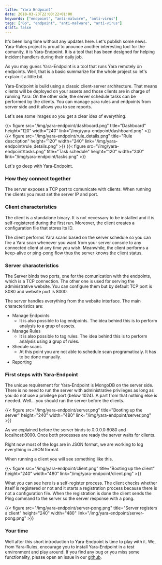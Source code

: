 ```yaml
---
title: "Yara Endpoint"
date: 2018-03-23T22:00:22+01:00
keywords: ["endpoint", "anti-malware", "anti-virus"]
tags: ["Go", "endpoint", "anti-malware", "anti-virus"]
draft: false
---
```


It's been long time without any updates here. Let's publish some news. Yara-Rules project is proud to anounce another interesting tool for the comunity, it is Yara-Endpoint. It is a tool that has been designed for helping incident handlers during their daily job.

As you may guess Yara-Endpoint is a tool that runs Yara remotely on endpoints. Well, that is a basic summarize for the whole project so let's explain it a little bit.

Yara-Endpoint is build using a classic client-server architecture. That means clients will be deployed on your assets and those clients are in charge of running Yara. On the other side, the server schedule tasks can be performed by the clients. You can manage yara rules and endpoints from server side and it allows you to see reports.


Let's see some images so you get a clear idea of everything.

{{< figure src="/img/yara-endpoint/dashboard.png" title="Dashboard" height="120" width="240" link="/img/yara-endpoint/dashboard.png" >}}
{{< figure src="/img/yara-endpoint/rule_details.png" title="Rule description" height="120" width="240" link="/img/yara-endpoint/rule_details.png" >}}
{{< figure src="/img/yara-endpoint/tasks.png" title="Task schedule" height="120" width="240" link="/img/yara-endpoint/tasks.png" >}}

Let's go deep with Yara-Endpoint.

### How they connect together
The server exposes a TCP port to comunicate with clients. When running the clients you must set the server IP and port.


### Client characteristics
The client is a standalone binary. It is not necessary to be installed and it is self-registered during the first run. Moreover, the client creates a configuration file that stores its ID.

The client performs Yara scans based on the server schedule so you can fire a Yara scan whenever you want from your server console to any connected client at any time you wish. Meanwhile, the client performs a keep-alive or ping-pong flow thus the server knows the client status.

### Server characteristics
The Server binds two ports, one for the comunication with the endpoints, which is a TCP connection. The other one is used for serving the administrative website. You can configure them but by default TCP port is 8080 and website port is 8000.

The server handles everything from the website interface. The main characteristics are:

- Manage Endpoints
  - It is also possible to tag endpoints. The idea behind this is to perform analysis to a grup of assets.
- Manage Rules
  - It is also possible to tag rules. The idea behind this is to perform analysis using a grup of rules.
- Shedule scans
  - At this point you are not able to schedule scan programaticaly. It has to be done manually.
- Reporting

### First steps with Yara-Endpoint
The unique requirement for Yara-Endpoint is MongoDB on the server side. There is no need to run the server with administrative privileges as long as you do not use a privilege port (below 1024). A part from that nothing else is needed. Well... you should run the server before the clients.

{{< figure src="/img/yara-endpoint/server.png" title="Booting up the server" height="240" width="480" link="/img/yara-endpoint/server.png" >}}

As we explained before the server binds to 0.0.0.0:8080 and localhost:8000. Once both processes are ready the server waits for clients.

Right now most of the logs are in JSON format, we are working to log everything in JSON format.

When running a client you will see something like this.

{{< figure src="/img/yara-endpoint/client.png" title="Booting up the client" height="240" width="480" link="/img/yara-endpoint/client.png" >}}

What you can see here is a self-register process. The client checks whether itself is registered or not and it starts a registration process because there is not a configuration file. When the registration is done the client sends the Ping command to the server so the server response with a pong.

{{< figure src="/img/yara-endpoint/server-pong.png" title="Server registers a client" height="240" width="480" link="/img/yara-endpoint/server-pong.png" >}}



### Your time
Well after this short introduction to Yara-Endpoint is time to play with it. We, from Yara-Rules, encourage you to install Yara-Endpoint in a test environment and play around. If you find any bug or you miss some functionality, please open an issue in our [github](https://github.com/Yara-Rules/yara-endpoint/).
